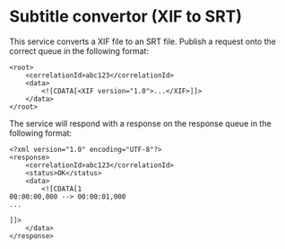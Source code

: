 # Subtitle convertor (XIF to SRT)

This service converts a XIF file to an SRT file. Publish a request onto the correct queue in the following format:

```
<root>
    <correlationId>abc123</correlationId>
    <data>
        <![CDATA[<XIF version="1.0">...</XIF>]]>
    </data>
</root>
```

The service will respond with a response on the response queue in the following format:

```
<?xml version="1.0" encoding="UTF-8"?>
<response>
    <correlationId>abc123</correlationId>
    <status>OK</status>
    <data>
        <![CDATA[1
00:00:00,000 --> 00:00:01,000
...

]]>
    </data>
</response>
```
